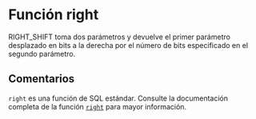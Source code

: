﻿---
Autogenerated: true
---

# Función  right

RIGHT_SHIFT toma dos parámetros y devuelve el primer parámetro desplazado en bits a la derecha por el número de bits especificado en el segundo parámetro.

## Comentarios 

`right` es una función de SQL estándar. Consulte la documentación completa de la función [`right`](https://learn.microsoft.com/es-es/sql/t-sql/functions/right-transact-sql) para mayor información.
